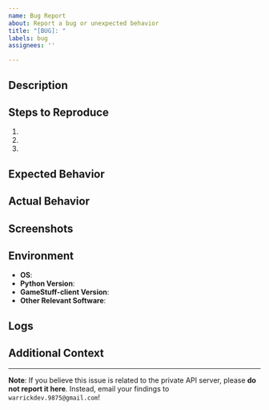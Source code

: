 ```yaml
---
name: Bug Report
about: Report a bug or unexpected behavior
title: "[BUG]: "
labels: bug
assignees: ''

---
```


## Description

<!-- A concise description of what the bug is. -->

## Steps to Reproduce

1. <!-- First step -->
2. <!-- Second step -->
3. <!-- Third step -->

## Expected Behavior

<!-- A clear and concise description of what you expected to happen. -->

## Actual Behavior

<!-- A clear and concise description of what actually happened. -->

## Screenshots

<!-- If applicable, add screenshots to help explain your problem. -->

## Environment

- **OS**: <!-- e.g., Windows 10, macOS 11.2 -->
- **Python Version**: <!-- e.g., 3.8.5 -->
- **GameStuff-client Version**: <!-- e.g., v0.2.0-alpha -->
- **Other Relevant Software**: <!-- e.g., PyQt5 version -->

## Logs

<!-- If applicable, attach relevant log files or console outputs. -->

## Additional Context

<!-- Add any other context about the problem here. -->

---

**Note**: If you believe this issue is related to the private API server, please **do not report it here**. Instead, email your findings to `warrickdev.9875@gmail.com`!
